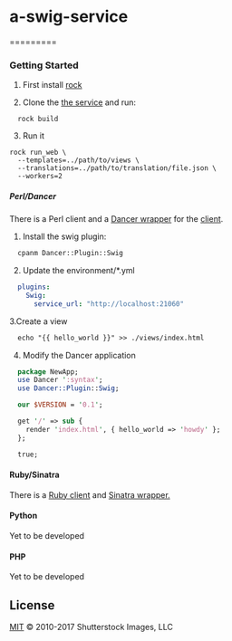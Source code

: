 a-swig-service
=========

=========

### Getting Started

1. First install [rock](http://www.rockstack.org/)

2. Clone the [the service](https://github.com/shutterstock/a-swig-service) and run:

  ```
    rock build
  ```

3. Run it

  ```
  rock run_web \
    --templates=../path/to/views \
    --translations=../path/to/translation/file.json \
    --workers=2
  ```

##### Perl/Dancer

There is a Perl client and a [Dancer wrapper](https://github.com/logie17/Dancer-Plugin-Swig) for the [client](https://github.com/shutterstock/perl-webservice-swigclient). 

1. Install the swig plugin:

  ```bash
    cpanm Dancer::Plugin::Swig
  ```

2. Update the environment/*.yml

  ```yaml
    plugins:
      Swig:
        service_url: "http://localhost:21060"
  ```

3.Create a view

  ```html
    echo "{{ hello_world }}" >> ./views/index.html
  ```

4. Modify the Dancer application

```perl
  package NewApp;
  use Dancer ':syntax';
  use Dancer::Plugin::Swig;

  our $VERSION = '0.1';

  get '/' => sub {
    render 'index.html', { hello_world => 'howdy' };
  };

  true;
```

#### Ruby/Sinatra

There is a [Ruby client](https://github.com/shutterstock/ruby-webservice-swigclient) and [Sinatra wrapper.](https://github.com/logie17/sinatra-swig)

#### Python

Yet to be developed

#### PHP

Yet to be developed

## License

[MIT](LICENSE) © 2010-2017 Shutterstock Images, LLC
